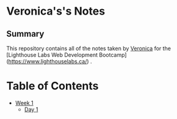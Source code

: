# Veronica's's Notes
## Summary 

This repository contains all of the notes taken by [Veronica](https://github.com/Vgalii) for the [Lighthouse Labs Web Development Bootcamp]
(https://www.lighthouselabs.ca/) .

# Table of Contents
 * [Week 1](/Week_1)
   * [Day 1](/Week_1/Day_1)
